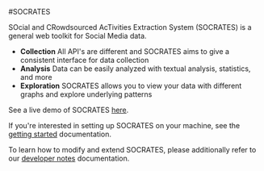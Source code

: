 #SOCRATES

SOcial and CRowdsourced AcTivities Extraction System (SOCRATES) is a general web toolkit for Social Media data.
- <b>Collection</b> All API's are different and SOCRATES aims to give a consistent interface for data collection
- <b>Analysis</b> Data can be easily analyzed with textual analysis, statistics, and more
- <b>Exploration</b> SOCRATES allows you to view your data with different graphs and explore underlying patterns

See a live demo of SOCRATES [here](http://peopleanalytics.org/socrates/).

If you're interested in setting up SOCRATES on your machine, see the [getting started](docs/getting_started.md) documentation.

To learn how to modify and extend SOCRATES, please additionally refer to our [developer notes](docs/developer_notes.md) documentation.